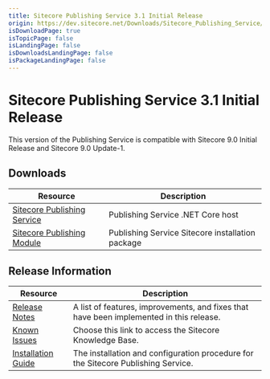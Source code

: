 ```yaml
---
title: Sitecore Publishing Service 3.1 Initial Release
origin: https://dev.sitecore.net/Downloads/Sitecore_Publishing_Service/31/Sitecore_Publishing_Service_31_Initial_Release.aspx
isDownloadPage: true
isTopicPage: false
isLandingPage: false
isDownloadsLandingPage: false
isPackageLandingPage: false
---
```


# Sitecore Publishing Service 3.1 Initial Release

This version of the Publishing Service is compatible with Sitecore 9.0 Initial Release and Sitecore 9.0 Update-1.

## Downloads

 | Resource | Description |
 | --- | --- |
 | [Sitecore Publishing Service](https://scdp.blob.core.windows.net/downloads/Sitecore%20Publishing%20Service/31/Sitecore%20Publishing%20Service%2031%20Initial%20Release/Secure/Sitecore%20Publishing%20Service%203.1.0%20rev.%20171220.zip) | Publishing Service .NET Core host |
 | [Sitecore Publishing Module](https://scdp.blob.core.windows.net/downloads/Sitecore%20Publishing%20Service/31/Sitecore%20Publishing%20Service%2031%20Initial%20Release/Secure/Sitecore%20Publishing%20Module%203.1.0%20rev.%20171220.zip) | Publishing Service Sitecore installation package |

## Release Information

 | Resource | Description |
 | --- | --- |
 | [Release Notes](/downloads/Sitecore_Publishing_Service/31/Sitecore_Publishing_Service_31_Initial_Release/Release_Notes) | A list of features, improvements, and fixes that have been implemented in this release. |
 | [Known Issues](https://kb.sitecore.net/articles/431510) | Choose this link to access the Sitecore Knowledge Base. |
 | [Installation Guide](https://scdp.blob.core.windows.net/downloads/Sitecore%20Publishing%20Service/31/Sitecore%20Publishing%20Service%2031%20Initial%20Release/Secure/Publishing_Service_Installation_and_Configuration_Guide_31.pdf) | The installation and configuration procedure for the Sitecore Publishing Service. |